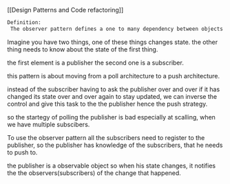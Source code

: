 [[Design Patterns and Code refactoring]]

```txt
Definition:
 The observer pattern defines a one to many dependency between objects  so that one object changes state all of its dependents are notified and updated automatically.
```

Imagine you have two things, one of these things changes state. the other thing needs to know about the state of the first thing.

the first element is a publisher the second one is a subscriber.

this pattern is about moving from a poll architecture to a push architecture.

instead of the subscriber having to ask the publisher over and over if it has changed its state over and over again to stay updated, we can inverse the control and give this task to the the publisher hence the push strategy.

so the startegy of polling the publisher is bad especially at scalling, when we have multiple subscibers.

 To use the observer pattern all the subscribers need to register to the publisher, so the publisher has knowledge of the subscribers, that he needs to push to.

the publisher is a observable object so when his state changes, it notifies the the observers(subscribers) of the change that happened.





